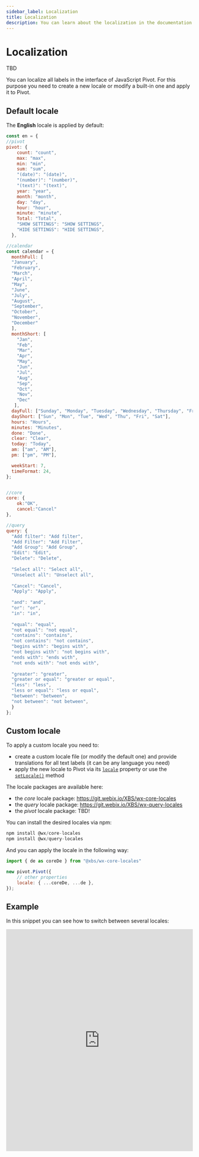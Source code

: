 ```yaml
---
sidebar_label: Localization
title: Localization
description: You can learn about the localization in the documentation of the DHTMLX JavaScript Pivot library. Browse developer guides and API reference, try out code examples and live demos, and download a free 30-day evaluation version of DHTMLX Pivot.
---
```


# Localization

TBD

You can localize all labels in the interface of JavaScript Pivot. For this purpose you need to create a new locale or modify a built-in one and apply it to Pivot.

## Default locale

The **English** locale is applied by default:

~~~jsx
const en = {
//pivot
pivot: {
    count: "count",
    max: "max",
    min: "min",
    sum: "sum",
    "(date)": "(date)",
    "(number)": "(number)",
    "(text)": "(text)",
    year: "year",
    month: "month",
    day: "day",
    hour: "hour",
    minute: "minute",
    Total: "Total",
    "SHOW SETTINGS": "SHOW SETTINGS",
    "HIDE SETTINGS": "HIDE SETTINGS",
  },

//calendar
const calendar = {
  monthFull: [
  "January",
  "February",
  "March",
  "April",
  "May",
  "June",
  "July",
  "August",
  "September",
  "October",
  "November",
  "December"
  ],
  monthShort: [
    "Jan",
    "Feb",
    "Mar",
    "Apr",
    "May",
    "Jun",
    "Jul",
    "Aug",
    "Sep",
    "Oct",
    "Nov",
    "Dec"
   ],
  dayFull: ["Sunday", "Monday", "Tuesday", "Wednesday", "Thursday", "Friday", "Saturday"],
  dayShort: ["Sun", "Mon", "Tue", "Wed", "Thu", "Fri", "Sat"],
  hours: "Hours",
  minutes: "Minutes",
  done: "Done",
  clear: "Clear",
  today: "Today",
  am: ["am", "AM"],
  pm: ["pm", "PM"],

  weekStart: 7,
  timeFormat: 24,
};


//core
core: {
    ok:"OK",
    cancel:"Cancel"
},

//query
query: {
  "Add filter": "Add filter",
  "Add Filter": "Add Filter",
  "Add Group": "Add Group",
  "Edit": "Edit",
  "Delete": "Delete",
  
  "Select all": "Select all",
  "Unselect all": "Unselect all",
  
  "Cancel": "Cancel",
  "Apply": "Apply",
  
  "and": "and",
  "or": "or",
  "in": "in",
  
  "equal": "equal",
  "not equal": "not equal",
  "contains": "contains",
  "not contains": "not contains",
  "begins with": "begins with",
  "not begins with": "not begins with",
  "ends with": "ends with",
  "not ends with": "not ends with",
  
  "greater": "greater",
  "greater or equal": "greater or equal",
  "less": "less",
  "less or equal": "less or equal",
  "between": "between",
  "not between": "not between",
  }
};
~~~

## Custom locale

To apply a custom locale you need to:

- create a custom locale file (or modify the default one) and provide translations for all text labels (it can be any language you need)
- apply the new locale to Pivot via its [`locale`](/api/config/locale-property) property or use the [`setLocale()`](/api/methods/setlocale-method) method

The locale packages are available here:

- the *core* locale package: https://git.webix.io/XBS/wx-core-locales
- the *query* locale package: https://git.webix.io/XBS/wx-query-locales
- the *pivot* locale package: TBD!

You can install the desired locales via npm:

~~~jsx
npm install @wx/core-locales
npm install @wx/query-locales
~~~

And you can apply the locale in the following way:

~~~jsx
import { de as coreDe } from "@xbs/wx-core-locales"

new pivot.Pivot({
    // other properties
    locale: { ...coreDe, ...de },
});
~~~

## Example

In this snippet you can see how to switch between several locales:

<iframe src="https://snippet.dhtmlx.com/aj5zmxpv?mode=result" frameborder="0" class="snippet_iframe" width="100%" height="600"></iframe> 
